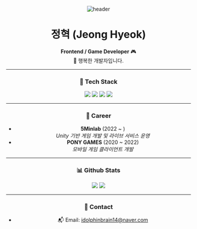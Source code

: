 <div align="center">
  
![header](https://images.unsplash.com/photo-1506765515384-028b60a970df?auto=format&fit=crop&w=1350&q=80)

# 정혁 (Jeong Hyeok)
**Frontend / Game Developer** 🎮  
🌱 행복한 개발자입니다.  

---

### 🔧 Tech Stack
<div align="center">
  <img src="https://img.shields.io/badge/Unity-FFFFFF?style=flat-square&logo=unity&logoColor=black" />
  <img src="https://img.shields.io/badge/C%23-239120?style=flat-square&logo=c-sharp&logoColor=white" />
  <img src="https://img.shields.io/badge/Fork-403F42?style=flat-square&logo=git&logoColor=white" />
  <img src="https://img.shields.io/badge/Slack-4A154B?style=flat-square&logo=slack&logoColor=white" />
</div>

---

### 💼 Career
- **5Minlab** (2022 ~ )  
  _Unity 기반 게임 개발 및 라이브 서비스 운영_
- **PONY GAMES** (2020 ~ 2022)  
  _모바일 게임 클라이언트 개발_

---

### 📊 Github Stats

<div align="center">

<!-- Total Commits & PRs -->
<img src="https://github-readme-stats.vercel.app/api?username=정혁님의GithubID&show_icons=true&include_all_commits=true&count_private=true&theme=default&hide_title=true&hide_rank=true&hide=issues,contribs" />

<!-- Top Languages -->
<img src="https://github-readme-stats.vercel.app/api/top-langs/?username=정혁님의GithubID&layout=compact&theme=default" />

</div>

---

### 📨 Contact
- 📬 Email: idolphinbrain14@naver.com

</div>
